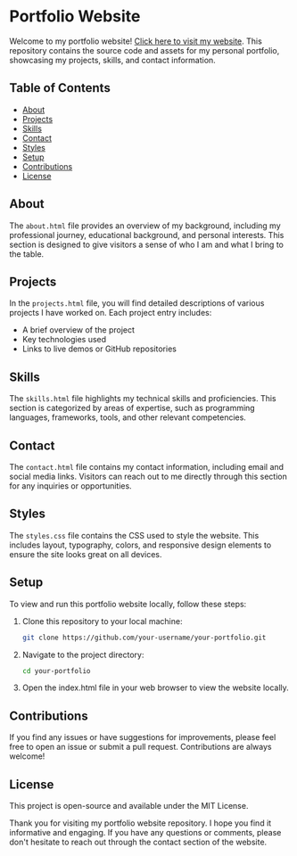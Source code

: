 # Portfolio Website

Welcome to my portfolio website! [Click here to visit my website](https://m-gopinath03.github.io/portfolio/). This repository contains the source code and assets for my personal portfolio, showcasing my projects, skills, and contact information.

## Table of Contents

- [About](#about)
- [Projects](#projects)
- [Skills](#skills)
- [Contact](#contact)
- [Styles](#styles)
- [Setup](#setup)
- [Contributions](#contributions)
- [License](#license)

## About

The `about.html` file provides an overview of my background, including my professional journey, educational background, and personal interests. This section is designed to give visitors a sense of who I am and what I bring to the table.

## Projects

In the `projects.html` file, you will find detailed descriptions of various projects I have worked on. Each project entry includes:
- A brief overview of the project
- Key technologies used
- Links to live demos or GitHub repositories

## Skills

The `skills.html` file highlights my technical skills and proficiencies. This section is categorized by areas of expertise, such as programming languages, frameworks, tools, and other relevant competencies.

## Contact

The `contact.html` file contains my contact information, including email and social media links. Visitors can reach out to me directly through this section for any inquiries or opportunities.

## Styles

The `styles.css` file contains the CSS used to style the website. This includes layout, typography, colors, and responsive design elements to ensure the site looks great on all devices.

## Setup

To view and run this portfolio website locally, follow these steps:

1. Clone this repository to your local machine:
   ```bash
   git clone https://github.com/your-username/your-portfolio.git
2. Navigate to the project directory:
   ```bash
   cd your-portfolio
3. Open the index.html file in your web browser to view the website locally.
   
## Contributions
If you find any issues or have suggestions for improvements, please feel free to open an issue or submit a pull request. Contributions are always welcome!

## License
This project is open-source and available under the MIT License.

Thank you for visiting my portfolio website repository. I hope you find it informative and engaging. If you have any questions or comments, please don't hesitate to reach out through the contact section of the website.
